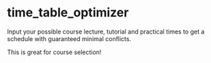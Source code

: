 # time_table_optimizer
Input your possible course lecture, tutorial and practical times to get a schedule with guaranteed minimal conflicts.

This is great for course selection!

